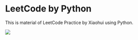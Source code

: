 # LeetCode by Python

This is material of LeetCode Practice by Xiaohui using Python.

![](http://photocdn.sohu.com/20151126/mp44614441_1448543530970_6.jpeg)